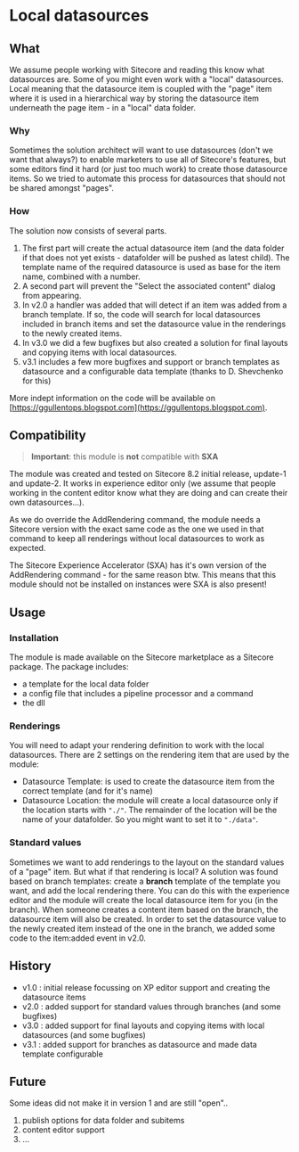 # Local datasources #


## What ##

We assume people working with Sitecore and reading this know what datasources are. Some of you might even work with a "local" datasources. Local meaning that the datasource item is coupled with the "page" item where it is used in a hierarchical way by storing the datasource item underneath the page item - in a "local" data folder.

### Why ###
Sometimes the solution architect will want to use datasources (don't we want that always?) to enable marketers to use all of Sitecore's features, but some editors find it hard (or just too much work) to create those datasource items. So we tried to automate this process for datasources that should not be shared amongst "pages". 

### How ###
The solution now consists of several parts.


1. The first part will create the actual datasource item (and the data folder if that does not yet exists - datafolder will be pushed as latest child). The template name of the required datasource is used as base for the item name, combined with a number. 
2. A second part will prevent the "Select the associated content" dialog from appearing.
3. In v2.0 a handler was added that will detect if an item was added from a branch template. If so, the code will search for local datasources included in branch items and set the datasource value in the renderings to the newly created items.
4. In v3.0 we did a few bugfixes but also created a solution for final layouts and copying items with local datasources.   
5. v3.1 includes a few more bugfixes and support or branch templates as datasource and a configurable data template (thanks to D. Shevchenko for this)

More indept information on the code will be available on [https://ggullentops.blogspot.com](https://ggullentops.blogspot.com).



## Compatibility ##

> **Important**: this module is **not** compatible with **SXA**

The module was created and tested on Sitecore 8.2 initial release, update-1 and update-2. It works in experience editor only (we assume that people working in the content editor know what they are doing and can create their own datasources...).

As we do override the AddRendering command, the module needs a Sitecore version with the exact same code as the one we used in that command to keep all renderings without local datasources to work as expected.

The Sitecore Experience Accelerator (SXA) has it's own version of the AddRendering command - for the same reason btw. This means that this module should not be installed on instances were SXA is also present!

## Usage ##

### Installation ###

The module is made available on the Sitecore marketplace as a Sitecore package. The package includes:

- a template for the local data folder
- a config file that includes a pipeline processor and a command
- the dll
 
### Renderings ###

You will need to adapt your rendering definition to work with the local datasources. There are 2 settings on the rendering item that are used by the module:

- Datasource Template: is used to create the datasource item from the correct template (and for it's name)
- Datasource Location: the module will create a local datasource only if the location starts with `"./"`.  The remainder of the location will be the name of your datafolder. So you might want to set it to `"./data"`.

### Standard values ###
Sometimes we want to add renderings to the layout on the standard values of a "page" item. But what if that rendering is local? A solution was found based on branch templates: create a **branch** template of the template you want, and add the local rendering there. You can do this with the experience editor and the module will create the local datasource item for you (in the branch). When someone creates a content item based on the branch, the datasource item will also be created. In order to set the datasource value to the newly created item instead of the one in the branch, we added some code to the item:added event in v2.0.     

## History ##
- v1.0 : initial release focussing on XP editor support and creating the datasource items
- v2.0 : added support for standard values through branches (and some bugfixes)
- v3.0 : added support for final layouts and copying items with local datasources (and some bugfixes)
- v3.1 : added support for branches as datasource and made data template configurable


## Future ##

Some ideas did not make it in version 1 and are still "open".. 

1. publish options for data folder and subitems
2. content editor support
4. ...
